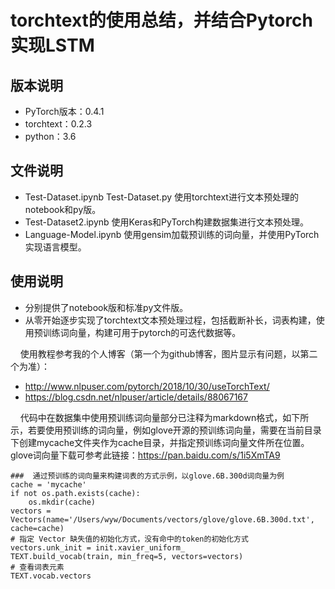# torchtext的使用总结，并结合Pytorch实现LSTM

## 版本说明
- PyTorch版本：0.4.1
- torchtext：0.2.3
- python：3.6

## 文件说明
- Test-Dataset.ipynb Test-Dataset.py 使用torchtext进行文本预处理的notebook和py版。
- Test-Dataset2.ipynb 使用Keras和PyTorch构建数据集进行文本预处理。
- Language-Model.ipynb 使用gensim加载预训练的词向量，并使用PyTorch实现语言模型。

## 使用说明
- 分别提供了notebook版和标准py文件版。
- 从零开始逐步实现了torchtext文本预处理过程，包括截断补长，词表构建，使用预训练词向量，构建可用于pytorch的可迭代数据等。 

&nbsp;&nbsp;&nbsp;&nbsp;使用教程参考我的个人博客（第一个为github博客，图片显示有问题，以第二个为准）：

- http://www.nlpuser.com/pytorch/2018/10/30/useTorchText/
- https://blog.csdn.net/nlpuser/article/details/88067167

&nbsp;&nbsp;&nbsp;&nbsp;代码中在数据集中使用预训练词向量部分已注释为markdown格式，如下所示，若要使用预训练的词向量，例如glove开源的预训练词向量，需要在当前目录下创建mycache文件夹作为cache目录，并指定预训练词向量文件所在位置。glove词向量下载可参考此链接：https://pan.baidu.com/s/1i5XmTA9

    ###  通过预训练的词向量来构建词表的方式示例，以glove.6B.300d词向量为例
    cache = 'mycache'
    if not os.path.exists(cache):
        os.mkdir(cache)
    vectors = Vectors(name='/Users/wyw/Documents/vectors/glove/glove.6B.300d.txt', cache=cache)
    # 指定 Vector 缺失值的初始化方式，没有命中的token的初始化方式
    vectors.unk_init = init.xavier_uniform_ 
    TEXT.build_vocab(train, min_freq=5, vectors=vectors)
    # 查看词表元素
    TEXT.vocab.vectors

